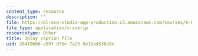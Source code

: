 ```yaml
---
content_type: resource
description: ''
file: https://ol-ocw-studio-app-production.s3.amazonaws.com/courses/8-06-quantum-physics-iii-spring-2018/28410666a597d75e7a255e1ba4536a5e_yg3NGFpZr4w.srt
file_type: application/x-subrip
resourcetype: Other
title: 3play caption file
uid: 28410666-a597-d75e-7a25-5e1ba4536a5e
---
```

